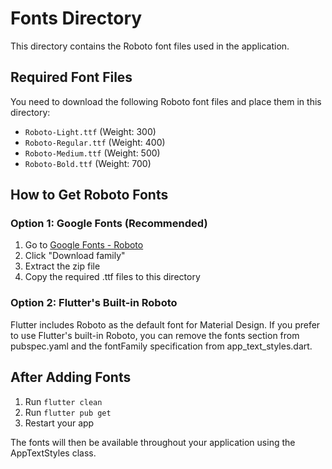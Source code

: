 # Fonts Directory

This directory contains the Roboto font files used in the application.

## Required Font Files

You need to download the following Roboto font files and place them in this directory:

- `Roboto-Light.ttf` (Weight: 300)
- `Roboto-Regular.ttf` (Weight: 400) 
- `Roboto-Medium.ttf` (Weight: 500)
- `Roboto-Bold.ttf` (Weight: 700)

## How to Get Roboto Fonts

### Option 1: Google Fonts (Recommended)
1. Go to [Google Fonts - Roboto](https://fonts.google.com/specimen/Roboto)
2. Click "Download family"
3. Extract the zip file
4. Copy the required .ttf files to this directory

### Option 2: Flutter's Built-in Roboto
Flutter includes Roboto as the default font for Material Design. If you prefer to use Flutter's built-in Roboto, you can remove the fonts section from pubspec.yaml and the fontFamily specification from app_text_styles.dart.

## After Adding Fonts

1. Run `flutter clean`
2. Run `flutter pub get`
3. Restart your app

The fonts will then be available throughout your application using the AppTextStyles class.
